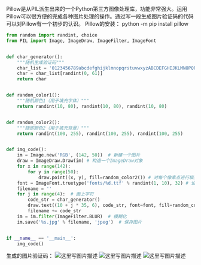 Pillow是从PIL派生出来的一个Python第三方图像处理库，功能非常强大。运用Pillow可以很方便的完成各种图片处理的操作。通过写一段生成图片验证码的代码可以对Pillow有一个初步的认识。
Pillow的安装：
	python -m pip install pillow
```python
from random import randint, choice
from PIL import Image, ImageDraw, ImageFilter, ImageFont


def char_generator():
    """随机生成验证码"""
    char_list = '0123456789abcdefghijklmnopqrstuvwxyzABCDEFGHIJKLMNOPQRSTUVWXYZ'
    char = char_list[randint(0, 61)]
    return char


def random_color1():
    """随机颜色1（用于填充字体）"""
    return randint(10, 80), randint(10, 80), randint(10, 80)


def random_color2():
    """随即颜色2（用于填充背景）"""
    return randint(100, 255), randint(100, 255), randint(100, 255)


def img_code():
    im = Image.new('RGB', (142, 50))  # 新建一个图片
    draw = ImageDraw.Draw(im) # 构造一个ImageDraw对象
    for x in range(142):
        for y in range(50):
            draw.point((x, y), fill=random_color2()) # 对每个像素点进行填充
    font = ImageFont.truetype('fonts/%d.ttf' % randint(1, 10), 32) # 设置字体
    filename = ''
    for j in range(4):  # 画上字符
        code_str = char_generator()
        draw.text((10 + j * 35, 6), code_str, font=font, fill=random_color1()) 
        filename += code_str
    im = im.filter(ImageFilter.BLUR)  # 模糊化
    im.save('%s.jpg' % filename, 'jpeg')  # 保存图片


if __name__ == '__main__':
    img_code()

```
生成的图片验证码：
![这里写图片描述](https://img-blog.csdn.net/20180420203810557?watermark/2/text/aHR0cHM6Ly9ibG9nLmNzZG4ubmV0L0ZpcmVfRmFuZzIwMDE=/font/5a6L5L2T/fontsize/400/fill/I0JBQkFCMA==/dissolve/70) ![这里写图片描述](https://img-blog.csdn.net/20180420203818730?watermark/2/text/aHR0cHM6Ly9ibG9nLmNzZG4ubmV0L0ZpcmVfRmFuZzIwMDE=/font/5a6L5L2T/fontsize/400/fill/I0JBQkFCMA==/dissolve/70) ![这里写图片描述](https://img-blog.csdn.net/20180420203826761?watermark/2/text/aHR0cHM6Ly9ibG9nLmNzZG4ubmV0L0ZpcmVfRmFuZzIwMDE=/font/5a6L5L2T/fontsize/400/fill/I0JBQkFCMA==/dissolve/70)
